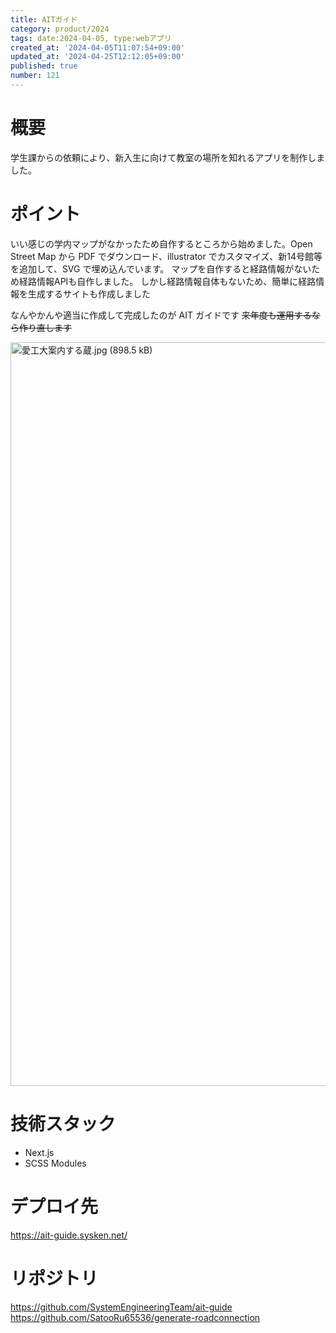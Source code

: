 ```yaml
---
title: AITガイド
category: product/2024
tags: date:2024-04-05, type:webアプリ
created_at: '2024-04-05T11:07:54+09:00'
updated_at: '2024-04-25T12:12:05+09:00'
published: true
number: 121
---
```


# 概要
学生課からの依頼により、新入生に向けて教室の場所を知れるアプリを制作しました。

# ポイント
いい感じの学内マップがなかったため自作するところから始めました。Open Street Map から PDF でダウンロード、illustrator でカスタマイズ、新14号館等を追加して、SVG で埋め込んでいます。
マップを自作すると経路情報がないため経路情報APIも自作しました。
しかし経路情報自体もないため、簡単に経路情報を生成するサイトも作成しました

なんやかんや適当に作成して完成したのが AIT ガイドです
~~来年度も運用するなら作り直します~~

<img width="1190" alt="愛工大案内する蔵.jpg (898.5 kB)" src="https://img.esa.io/uploads/production/attachments/19973/2024/04/04/148142/bbb7b595-e89b-4a14-b1b2-5ac0589984f0.jpg">

# 技術スタック
- Next.js
- SCSS Modules

# デプロイ先
https://ait-guide.sysken.net/

# リポジトリ
https://github.com/SystemEngineeringTeam/ait-guide
https://github.com/SatooRu65536/generate-roadconnection

